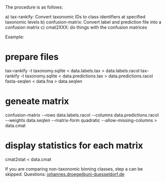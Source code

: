 The procedure is as follows:

a) tax-rankify: Convert taxonomic IDs to class identifiers at specified taxonomic levels
b) confusion-matrix: Convert label and prediction file into a confusion matrix
c) cmat2XXX: do things with the confusion matrices

Example:

# prepare files
tax-rankify -t taxonomy.sqlite < data.labels.tax > data.labels.racol
tax-rankify -t taxonomy.sqlite < data.predictions.tax > data.predictions.racol
fasta-seqlen < data.fna > data.seqlen

# geneate matrix
confusion-matrix --rows data.labels.racol --columns data.predictions.racol --weights data.seqlen --matrix-form quadratic --allow-missing-columns > data.cmat

# display statistics for each matrix
cmat2stat < data.cmat

If you are comparing non-taxonomic binning classes, step a can be skipped.
Questions: johannes.droege@uni-duesseldorf.de
